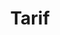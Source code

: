 ---
eleventyNavigation:
  key: Tarif
  order: 3
title: 'Tarif'
layout: 'layouts/home.html'
permalink: "/{{ title | slugify }}.html"
---